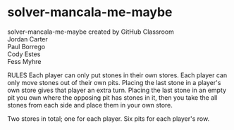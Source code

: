 # solver-mancala-me-maybe
solver-mancala-me-maybe created by GitHub Classroom  
Jordan Carter  
Paul Borrego  
Cody Estes  
Fess Myhre  

RULES
Each player can only put stones in their own stores.
Each player can only move stones out of their own pits.
Placing the last stone in a player's own store gives that player an extra turn.
Placing the last stone in an empty pit you own where the opposing pit has stones in it, then you take the all stones from each side and place them in your own store.

Two stores in total; one for each player.
Six pits for each player's row.